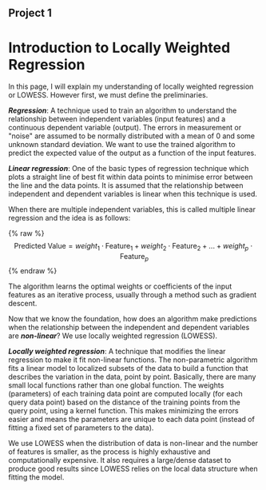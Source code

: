 ## Project 1 
# Introduction to Locally Weighted Regression

In this page, I will explain my understanding of locally weighted regression or LOWESS. However first, we must define the preliminaries. 

***Regression***: A technique used to train an algorithm to understand the relationship between independent variables (input features) and a continuous dependent variable (output). The errors in measurement or "noise" are assumed to be normally distributed with a mean of 0 and some unknown standard deviation. We want to use the trained algorithm to predict the expected value of the output as a function of the input features. 

***Linear regression***: One of the basic types of regression technique which plots a straight line of best fit within data points to minimise error between the line and the data points. It is assumed that the relationship between independent and dependent variables is linear when this technique is used. 

When there are multiple independent variables, this is called multiple linear regression and the idea is as follows: 

 {% raw %}
 $$\text{Predicted Value} = weight_1 \cdot \text{Feature}_1 + weight_2 \cdot \text{Feature}_2 + ... + weight_p \cdot \text{Feature}_p $$
 {% endraw %}


The algorithm learns the optimal weights or coefficients of the input features as an iterative process, usually through a method such as gradient descent. 

Now that we know the foundation, how does an algorithm make predictions when the relationship between the independent and dependent variables are ***non-linear***? We use locally weighted regression (LOWESS).

***Locally weighted regression***: A technique that modifies the linear regression to make it fit non-linear functions. The non-parametric algorithm fits a linear model to localized subsets of the data to build a function that describes the variation in the data, point by point. Basically, there are many small local functions rather than one global function. The weights (parameters) of each training data point are computed locally (for each query data point) based on the distance of the training points from the query point, using a kernel function. This makes minimizing the errors easier and means the parameters are unique to each data point (instead of fitting a fixed set of parameters to the data). 

We use LOWESS when the distribution of data is non-linear and the number of features is smaller, as the process is highly exhaustive and computationally expensive. It also requires a large/dense dataset to produce good results since LOWESS relies on the local data structure when fitting the model.


